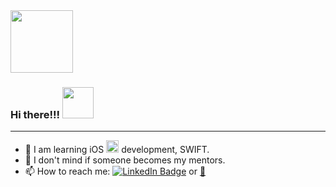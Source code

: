 <div id="header">
  <img src="https://media.giphy.com/media/5eLDrEaRGHegx2FeF2/giphy.gif" width="100"/>
</div>
<h3>
  Hi there!!!
  <img src="https://media.giphy.com/media/hvRJCLFzcasrR4ia7z/giphy.gif" width="50"/>
</h3>

---

- :open_book: I am learning iOS <img src="https://media.giphy.com/media/3oKIPic2BnoVZkRla8/giphy.gif" width="20"> development, SWIFT. 
- :monocle_face: I don't mind if someone becomes my mentors.
- 📫 How to reach me: <a href="https://t.me/aaleeks"> <img src="https://img.shields.io/badge/telegram-white?logo=telegram&logoColor=white&?style=plastic" alt="LinkedIn Badge"/></a> or <a href = "mailto: rem4il75@gmail.com">:incoming_envelope:</a>

<!--
**iamalexmih/iamalexmih** is a ✨ _special_ ✨ repository because its `README.md` (this file) appears on your GitHub profile.

Here are some ideas to get you started:

- 🔭 I’m currently working on ...
- 🌱 I’m currently learning ...
- 👯 I’m looking to collaborate on ...
- 🤔 I’m looking for help with ...
- 💬 Ask me about ...
- 📫 How to reach me: ...
- 😄 Pronouns: ...
- ⚡ Fun fact: ...
-->
